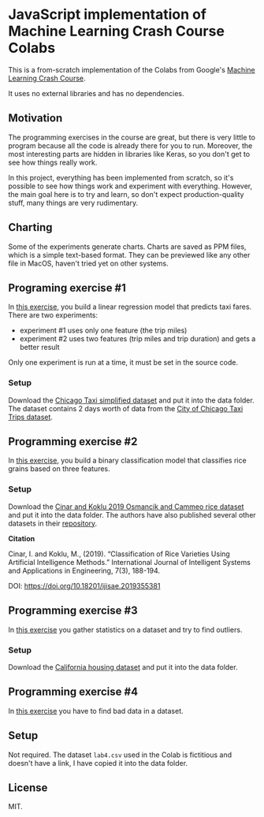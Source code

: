 # JavaScript implementation of Machine Learning Crash Course Colabs

This is a from-scratch implementation of the Colabs from Google's [Machine Learning Crash Course](https://developers.google.com/machine-learning/crash-course).

It uses no external libraries and has no dependencies.

## Motivation

The programming exercises in the course are great, but there is very little to program because all the code is already there for you to run. Moreover, the most interesting parts are hidden in libraries like Keras, so you don't get to see how things really work.

In this project, everything has been implemented from scratch, so it's possible to see how things work and experiment with everything. However, the main goal here is to try and learn, so don't expect production-quality stuff, many things are very rudimentary.

## Charting

Some of the experiments generate charts. Charts are saved as PPM files, which is a simple text-based format. They can be previewed like any other file in MacOS, haven't tried yet on other systems.

## Programing exercise #1

In [this exercise](https://colab.research.google.com/github/google/eng-edu/blob/main/ml/cc/exercises/linear_regression_taxi.ipynb?utm_source=mlcc&utm_campaign=colab-external&utm_medium=referral&utm_content=linear_regression), you build a linear regression model that predicts taxi fares. There are two experiments:
* experiment #1 uses only one feature (the trip miles)
* experiment #2 uses two features (trip miles and trip duration) and gets a better result

Only one experiment is run at a time, it must be set in the source code.

### Setup

Download the [Chicago Taxi simplified dataset](https://dl.google.com/mlcc/mledu-datasets/chicago_taxi_train.csv) and put it into the data folder. The dataset contains 2 days worth of data from the [City of Chicago Taxi Trips dataset](https://www.google.com/url?q=https%3A%2F%2Fdata.cityofchicago.org%2FTransportation%2FTaxi-Trips%2Fwrvz-psew).

## Programming exercise #2

In [this exercise](https://colab.research.google.com/github/google/eng-edu/blob/main/ml/cc/exercises/binary_classification_rice.ipynb?utm_source=mlcc&utm_campaign=colab-external&utm_medium=referral&utm_content=binary_classification), you build a binary classification model that classifies rice grains based on three features.

### Setup

Download the [Cinar and Koklu 2019 Osmancik and Cammeo rice dataset](https://download.mlcc.google.com/mledu-datasets/Rice_Cammeo_Osmancik.csv) and put it into the data folder. The authors have also published several other datasets in their [repository](https://www.muratkoklu.com/datasets/).

**Citation**

Cinar, I. and Koklu, M., (2019). “Classification of Rice Varieties Using Artificial Intelligence Methods.” International Journal of Intelligent Systems and Applications in Engineering, 7(3), 188-194.

DOI: https://doi.org/10.18201/ijisae.2019355381

## Programming exercise #3

In [this exercise](https://colab.research.google.com/github/google/eng-edu/blob/main/ml/cc/exercises/numerical_data_stats.ipynb?utm_source=mlcc&utm_campaign=colab-external&utm_medium=referral&utm_content=numerical_data_stats) you gather statistics on a dataset and try to find outliers.

### Setup

Download the [California housing dataset](https://download.mlcc.google.com/mledu-datasets/california_housing_train.csv) and put it into the data folder.

## Programming exercise #4

In [this exercise](https://colab.research.google.com/github/google/eng-edu/blob/main/ml/cc/exercises/numerical_data_bad_values.ipynb?utm_source=mlcc&utm_campaign=colab-external&utm_medium=referral&utm_content=numerical_data_bad_values) you have to find bad data in a dataset.

## Setup

Not required. The dataset `lab4.csv` used in the Colab is fictitious and doesn't have a link, I have copied it into the data folder.

## License

MIT.
